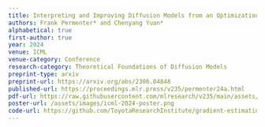 ```yaml
---
title: Interpreting and Improving Diffusion Models from an Optimization Perspective
authors: Frank Permenter* and Chenyang Yuan*
alphabetical: true
first-author: true
year: 2024
venue: ICML
venue-category: Conference
research-category: Theoretical Foundations of Diffusion Models
preprint-type: arxiv
preprint-url: https://arxiv.org/abs/2306.04848
published-url: https://proceedings.mlr.press/v235/permenter24a.html
pdf-url: https://raw.githubusercontent.com/mlresearch/v235/main/assets/permenter24a/permenter24a.pdf
poster-url: /assets/images/icml-2024-poster.png
code-url: https://github.com/ToyotaResearchInstitute/gradient-estimation-sampler
---
```

